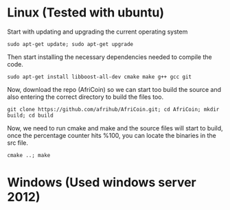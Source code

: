 # Linux (Tested with ubuntu)

Start with updating and upgrading the current operating system

`sudo apt-get update; sudo apt-get upgrade`


Then start installing the necessary dependencies needed to compile the code.

`sudo apt-get install libboost-all-dev cmake make g++ gcc git`


Now, download the repo (AfriCoin) so we can start too build the source and also entering the correct directory to build the files too.

`git clone https://github.com/afrihub/AfriCoin.git; cd AfriCoin; mkdir build; cd build`

Now, we need to run cmake and make and the source files will start to build, once the percentage counter hits %100, you can locate the binaries in the src file.

`cmake ..; make`


# Windows (Used windows server 2012)

